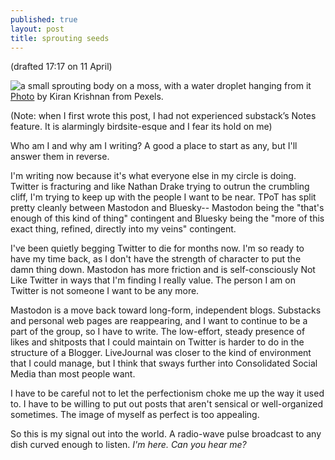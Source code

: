 ```yaml
---
published: true
layout: post
title: sprouting seeds
---
```

(drafted 17:17 on 11 April)

![a small sprouting body on a moss, with a water droplet hanging from it]({{site.baseurl}}/https://www.pexels.com/photo/balance-16228645/)
[Photo](/images/post-images/pexels-kiran-krishnan-16228645.jpg) by Kiran Krishnan from Pexels.

(Note: when I first wrote this post, I had not experienced substack’s Notes feature. It is alarmingly birdsite-esque and I fear its hold on me)

Who am I and why am I writing? A good a place to start as any, but I'll answer them in reverse.

I'm writing now because it's what everyone else in my circle is doing. Twitter is fracturing and like Nathan Drake trying to outrun the crumbling cliff, I'm trying to keep up with the people I want to be near. TPoT has split pretty cleanly between Mastodon and Bluesky-- Mastodon being the "that's enough of this kind of thing" contingent and Bluesky being the "more of this exact thing, refined, directly into my veins" contingent.

I've been quietly begging Twitter to die for months now. I'm so ready to have my time back, as I don't have the strength of character to put the damn thing down. Mastodon has more friction and is self-consciously Not Like Twitter in ways that I'm finding I really value. The person I am on Twitter is not someone I want to be any more. 

Mastodon is a move back toward long-form, independent blogs. Substacks and personal web pages are reappearing, and I want to continue to be a part of the group, so I have to write. The low-effort, steady presence of likes and shitposts that I could maintain on Twitter is harder to do in the structure of a Blogger. LiveJournal was closer to the kind of environment that I could manage, but I think that sways further into Consolidated Social Media than most people want.

I have to be careful not to let the perfectionism choke me up the way it used to. I have to be willing to put out posts that aren't sensical or well-organized sometimes. The image of myself as perfect is too appealing.

So this is my signal out into the world. A radio-wave pulse broadcast to any dish curved enough to listen. _I'm here. Can you hear me?_